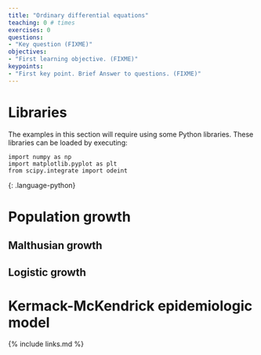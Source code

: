 ```yaml
---
title: "Ordinary differential equations"
teaching: 0 # times
exercises: 0
questions:
- "Key question (FIXME)"
objectives:
- "First learning objective. (FIXME)"
keypoints:
- "First key point. Brief Answer to questions. (FIXME)"
---
```


# Libraries
The examples in this section will require using some Python libraries. These libraries can be loaded by executing:

~~~
import numpy as np
import matplotlib.pyplot as plt
from scipy.integrate import odeint
~~~
{: .language-python}

# Population growth

## Malthusian growth

## Logistic growth

# Kermack-McKendrick epidemiologic model


{% include links.md %}
